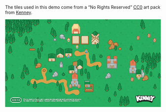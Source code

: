 The tiles used in this demo come from a “No Rights Reserved”
[CC0](https://creativecommons.org/share-your-work/public-domain/cc0/)
art pack from [Kenney](https://kenney.nl/assets/medieval-rts).


![Tileset Preview](kenney_sample.png)
